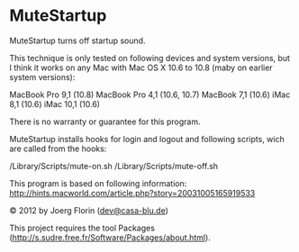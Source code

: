 # MuteStartup

MuteStartup turns off startup sound.

This technique is only tested on following devices and system versions, but I think it works on any Mac with Mac OS X 10.6 to 10.8 (maby on earlier system versions):

MacBook Pro 9,1 (10.8)
MacBook Pro 4,1 (10.6, 10.7)
MacBook 7,1 (10.6)
iMac 8,1 (10.6)
iMac 10,1 (10.6)

There is no warranty or guarantee for this program.

MuteStartup installs hooks for login and logout and following scripts, wich are called from the hooks:

/Library/Scripts/mute-on.sh
/Library/Scripts/mute-off.sh

This program is based on following information:
http://hints.macworld.com/article.php?story=20031005165919533

© 2012 by Joerg Florin (dev@casa-blu.de)

This project requires the tool Packages (http://s.sudre.free.fr/Software/Packages/about.html).
